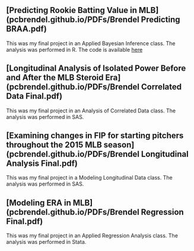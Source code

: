 ## [Predicting Rookie Batting Value in MLB](pcbrendel.github.io/PDFs/Brendel Predicting BRAA.pdf)
This was my final project in an Applied Bayesian Inference class. The analysis was performed in R. The code is available [here](https://github.com/pcbrendel/baseballanalysis)

## [Longitudinal Analysis of Isolated Power Before and After the MLB Steroid Era](pcbrendel.github.io/PDFs/Brendel Correlated Data Final.pdf)
This was my final project in an Analysis of Correlated Data class. The analysis was performed in SAS.

## [Examining changes in FIP for starting pitchers throughout the 2015 MLB season](pcbrendel.github.io/PDFs/Brendel Longitudinal Analysis Final.pdf)
This was my final project in a Modeling Longitudinal Data class. The analysis was performed in SAS.

## [Modeling ERA in MLB](pcbrendel.github.io/PDFs/Brendel Regression Final.pdf)
This was my final project in an Applied Regression Analysis class. The analysis was performed in Stata.
